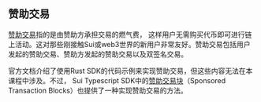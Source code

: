 ## 赞助交易

[赞助交易](https://docs.sui.io/guides/developer/sui-101/sponsor-txn#sponsored-transaction-flow)指的是由赞助方承担交易的燃气费，
这样用户无需购买代币即可进行链上活动。这对那些刚接触Sui或web3世界的新用户非常友好。赞助交易包括用户发起的赞助交易、赞助方发起的赞助交易以及双签名交易。

官方文档介绍了使用Rust SDK的代码示例来实现赞助交易，但这些内容无法在本课程中涉及。不过，
Sui Typescript SDK中的[赞助交易块](https://sdk.mystenlabs.com/typescript/transaction-building/sponsored-transactions)（Sponsored Transaction Blocks）也提供了一种实现赞助交易的方法。